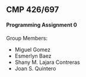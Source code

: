 ## CMP 426/697  
#### Programming Assignment 0

Group Members:
- Miguel Gomez
- Esmerlyn Baez
- Shany M. Lajara Contreras
- Joan S. Quintero
